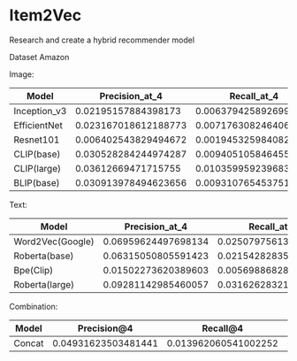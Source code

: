 # Item2Vec
Research and create a hybrid recommender model 

Dataset Amazon

Image:

| Model |Precision_at_4  | Recall_at_4 |
| -------- | ------- | ------- |
| Inception_v3 | 0.02195157884398173 | 0.006379425892699254 |
| EfficientNet | 0.023167018612188773 | 0.0071763082464064805 |
| Resnet101 | 0.006402543829494672| 0.0019453259840823977 |
| CLIP(base) | 0.030528284244974287 | 0.009405105846455908 |
| CLIP(large) | 0.03612669471715755 | 0.010359959239683312 |
| BLIP(base) | 0.030913978494623656 | 0.00931076545375152 |

Text:

| Model |Precision_at_4  | Recall_at_4 |
| -------- | ------- | ------- |
| Word2Vec(Google) | 0.06959624497698134 | 0.025079756137138816 |
| Roberta(base) | 0.06315050805591423 | 0.02154282835420157 |
| Bpe(Clip)| 0.01502273620389603 | 0.005698868287788102 |
| Roberta(large)| 0.09281142985460057 |  0.0316262832135125 |

Combination:

| Model |Precision@4  | Recall@4 | CMC@99 |
| -------- | ------- | ------- | ------- |
| Concat | 0.04931623503481441 | 0.013962060541002252 | 0.2565245704553424 |

